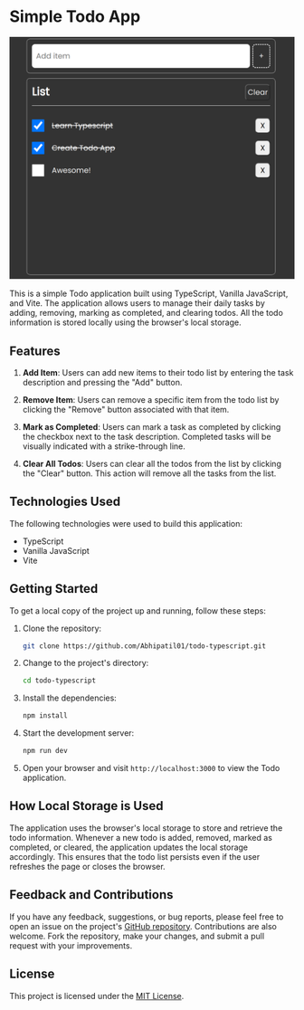# Simple Todo App

![Todo App](todo-app.png)

This is a simple Todo application built using TypeScript, Vanilla JavaScript, and Vite. The application allows users to manage their daily tasks by adding, removing, marking as completed, and clearing todos. All the todo information is stored locally using the browser's local storage.

## Features

1. **Add Item**: Users can add new items to their todo list by entering the task description and pressing the "Add" button.

2. **Remove Item**: Users can remove a specific item from the todo list by clicking the "Remove" button associated with that item.

3. **Mark as Completed**: Users can mark a task as completed by clicking the checkbox next to the task description. Completed tasks will be visually indicated with a strike-through line.

4. **Clear All Todos**: Users can clear all the todos from the list by clicking the "Clear" button. This action will remove all the tasks from the list.

## Technologies Used

The following technologies were used to build this application:

- TypeScript
- Vanilla JavaScript
- Vite

## Getting Started

To get a local copy of the project up and running, follow these steps:

1. Clone the repository:

   ```bash
   git clone https://github.com/Abhipatil01/todo-typescript.git
   ```

2. Change to the project's directory:

   ```bash
   cd todo-typescript
   ```

3. Install the dependencies:

   ```bash
   npm install
   ```

4. Start the development server:

   ```bash
   npm run dev
   ```

5. Open your browser and visit `http://localhost:3000` to view the Todo application.

## How Local Storage is Used

The application uses the browser's local storage to store and retrieve the todo information. Whenever a new todo is added, removed, marked as completed, or cleared, the application updates the local storage accordingly. This ensures that the todo list persists even if the user refreshes the page or closes the browser.

## Feedback and Contributions

If you have any feedback, suggestions, or bug reports, please feel free to open an issue on the project's [GitHub repository](https://github.com/Abhipatil01/todo-typescript). Contributions are also welcome. Fork the repository, make your changes, and submit a pull request with your improvements.

## License

This project is licensed under the [MIT License](LICENSE).
